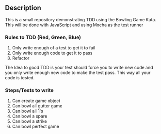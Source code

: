 ## Description
This is a small repository demonstrating TDD using the Bowling Game Kata.  This will be done with JavaScript and using Mocha as the test runner

### Rules to TDD (Red, Green, Blue)
1. Only write enough of a test to get it to fail
2. Only write enough code to get it to pass
3. Refactor

The Idea to good TDD is your test should force you to write new code and you only write enough new code to make the test pass.  This way all your code is tested.

### Steps/Tests to write
1. Can create game object
2. Can bowl all gutter game 
3. Can bowl all 1's
4. Can bowl a spare
5. Can bowl a strike 
6. Can bowl perfect game